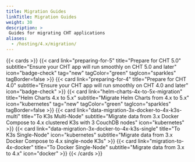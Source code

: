 ```yaml
---
title: Migration Guides
linkTitle: Migration Guides
weight: 30
description: >
 Guides for migrating CHT applications
aliases:
  - /hosting/4.x/migration/
---
```


{{< cards >}}
  {{< card link="preparing-for-5" title="Prepare for CHT 5.0" subtitle="Ensure your CHT app will run smoothly on CHT 5.0 and later" icon="badge-check" tag="new" tagColor="green" tagIcon="sparkles" tagBorder=false >}}
  {{< card link="preparing-for-4" title="Prepare for CHT 4.0" subtitle="Ensure your CHT app will run smoothly on CHT 4.0 and later" icon="badge-check" >}}
  {{< card link="helm-charts-4x-to-5x-migration" title="Helm Charts 4.x to 5.x" subtitle="Migrate Helm Charts from 4.x to 5.x" icon="kubernetes" tag="new" tagColor="green" tagIcon="sparkles" tagBorder=false >}}
  {{< card link="data-migration-3x-docker-to-4x-k3s-multi" title="To K3s Multi-Node" subtitle="Migrate data from 3.x Docker Compose to 4.x clustered K3s with 3 CouchDB nodes" icon="kubernetes" >}}
  {{< card link="data-migration-3x-docker-to-4x-k3s-single" title="To K3s Single-Node" icon="kubernetes" subtitle="Migrate data from 3.x Docker Compose to 4.x single-node K3s" >}}
  {{< card link="migration-to-4x-docker" title="To Docker Single-Node" subtitle="Migrate data from 3.x to 4.x" icon="docker" >}}
{{< /cards >}}
